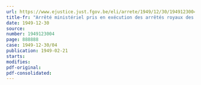 ```yaml
---
url: https://www.ejustice.just.fgov.be/eli/arrete/1949/12/30/1949123004/justel
title-fr: "Arrêté ministériel pris en exécution des arrêtés royaux des 22 juin 1891 et 6 mai 1936, art. 2, 3e"
date: 1949-12-30
source:
number: 1949123004
page: 888888
case: 1949-12-30/04
publication: 1949-02-21
starts:
modifies:
pdf-original:
pdf-consolidated:
---
```



